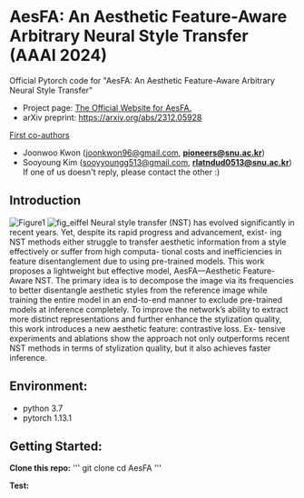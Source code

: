 # AesFA: An Aesthetic Feature-Aware Arbitrary Neural Style Transfer (AAAI 2024)
Official Pytorch code for "AesFA: An Aesthetic Feature-Aware Arbitrary Neural Style Transfer" <br/>

- Project page: [The Official Website for AesFA.](https://aesfa-nst.github.io/AesFA/)
- arXiv preprint: <https://arxiv.org/abs/2312.05928>

<u>First co-authors</u>
- Joonwoo Kwon (joonkwon96@gmail.com, **pioneers@snu.ac.kr**)<br/>
- Sooyoung Kim (sooyyoungg513@gmail.com, **rlatndud0513@snu.ac.kr**) <br/>
If one of us doesn't reply, please contact the other :)

## Introduction
![Figure1](https://github.com/Sooyyoungg/AesFA/assets/43199011/e9eca171-3bc6-49fc-9677-75020c2d596d)
![fig_eiffel](https://github.com/Sooyyoungg/AesFA/assets/43199011/d50e5142-1af3-4f3b-aeb7-2430c2aa7446)
Neural style transfer (NST) has evolved significantly in recent years. Yet, despite its rapid progress and advancement, exist- ing NST methods either struggle to transfer aesthetic information from a style effectively or suffer from high computa- tional costs and inefficiencies in feature disentanglement due to using pre-trained models. This work proposes a lightweight but effective model, AesFA—Aesthetic Feature-Aware NST. The primary idea is to decompose the image via its frequencies to better disentangle aesthetic styles from the reference image while training the entire model in an end-to-end manner to exclude pre-trained models at inference completely. To improve the network’s ability to extract more distinct representations and further enhance the stylization quality, this work introduces a new aesthetic feature: contrastive loss. Ex- tensive experiments and ablations show the approach not only outperforms recent NST methods in terms of stylization quality, but it also achieves faster inference.


## Environment:
- python 3.7
- pytorch 1.13.1

## Getting Started:
**Clone this repo:**
'''
git clone 
cd AesFA
'''

**Test:**

